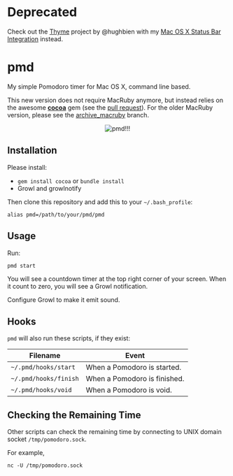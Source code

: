 
Deprecated
==========

Check out the [Thyme](http://thymerb.com/) project by @hughbien with my [Mac OS X Status Bar Integration](https://github.com/dtinth/thyme_osx_ui) instead.


pmd
====

My simple Pomodoro timer for Mac OS X, command line based.

This new version does not require MacRuby anymore, but instead relies on the awesome [__cocoa__](https://github.com/patrickhno/cocoa) gem (see the [pull request](https://github.com/dtinth/pmd/pull/1)).
For the older MacRuby version, please see the [archive_macruby](https://github.com/dtinth/pmd/tree/archive_macruby) branch.

<p style="text-align:center"><img src="http://i.imgur.com/Kk7CY.png" alt="pmd!!!"></p>


Installation
------------
Please install:

* `gem install cocoa` or `bundle install`
* Growl and growlnotify

Then clone this repository and add this to your `~/.bash_profile`:

    alias pmd=/path/to/your/pmd/pmd

Usage
-----

Run:

    pmd start

You will see a countdown timer at the top right corner of your screen. When it count to zero, you will see a Growl notification.

Configure Growl to make it emit sound.



Hooks
-----

`pmd` will also run these scripts, if they exist:

| Filename | Event |
| -------- | ----- |
| `~/.pmd/hooks/start` | When a Pomodoro is started. |
| `~/.pmd/hooks/finish` | When a Pomodoro is finished. |
| `~/.pmd/hooks/void` | When a Pomodoro is void. |



Checking the Remaining Time
---------------------------

Other scripts can check the remaining time by connecting to UNIX domain socket `/tmp/pomodoro.sock`.

For example,

    nc -U /tmp/pomodoro.sock



